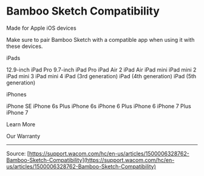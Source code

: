 # Bamboo Sketch Compatibility

Made for Apple iOS devices


Make sure to pair Bamboo Sketch with a compatible app when using it with these devices.


iPads

12.9-inch iPad Pro
9.7-inch iPad Pro
iPad Air 2
iPad Air
iPad mini
iPad mini 2
iPad mini 3
iPad mini 4
iPad (3rd generation)
iPad (4th generation)
iPad (5th generation)



iPhones

iPhone SE
iPhone 6s Plus
iPhone 6s
iPhone 6 Plus
iPhone 6
iPhone 7 Plus
iPhone 7



Learn More


Our Warranty

---
Source: [https://support.wacom.com/hc/en-us/articles/1500006328762-Bamboo-Sketch-Compatibility](https://support.wacom.com/hc/en-us/articles/1500006328762-Bamboo-Sketch-Compatibility)
